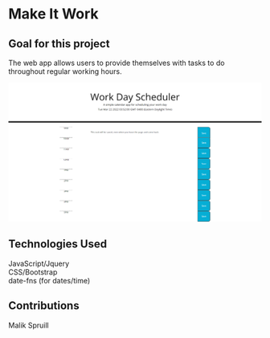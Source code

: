 # Make It Work

## Goal for this project
The web app allows users to provide themselves with tasks to do throughout regular working hours.  

<img src="./assets/images/make-it-work-screenshot.png" width="600px" />

## Technologies Used
JavaScript/Jquery <br />
CSS/Bootstrap <br />
date-fns (for dates/time)

## Contributions
Malik Spruill